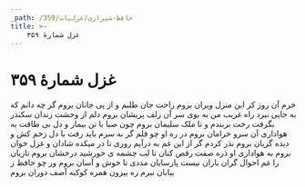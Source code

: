 ```yaml
---
_path: /حافظ-شیرازی/غزلیات/359
title: >-
    غزل شمارهٔ ۳۵۹
---
```

# غزل شمارهٔ ۳۵۹

خرم آن روز کز این منزل ویران بروم
راحت جان طلبم و از پی جانان بروم
گر چه دانم که به جایی نبرد راه غریب
من به بوی سر آن زلف پریشان بروم
دلم از وحشت زندان سکندر بگرفت
رخت بربندم و تا ملک سلیمان بروم
چون صبا با تن بیمار و دل بی طاقت
به هواداری آن سرو خرامان بروم
در ره او چو قلم گر به سرم باید رفت
با دل زخم کش و دیده گریان بروم
نذر کردم گر از این غم به درآیم روزی
تا در میکده شادان و غزل خوان بروم
به هواداری او ذره صفت رقص کنان
تا لب چشمه ی خورشید درخشان بروم
تازیان را غم احوال گران باران نیست
پارسایان مددی تا خوش و آسان بروم
ور چو حافظ ز بیابان نبرم ره بیرون
همره کوکبه آصف دوران بروم
